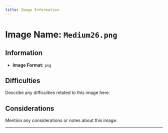 ```yaml
---
title: Image Information
---
```


# Image Name: `Medium26.png`

## Information

- **Image Format:** `png`

## Difficulties

Describe any difficulties related to this image here.

## Considerations

Mention any considerations or notes about this image.

---
